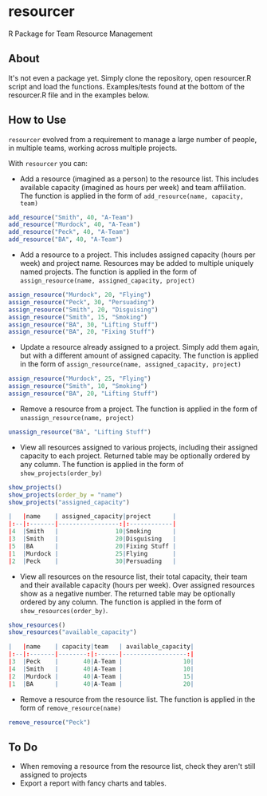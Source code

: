 # resourcer
R Package for Team Resource Management

## About

It's not even a package yet. Simply clone the repository, open resourcer.R script and load the functions. Examples/tests found at the bottom of the resourcer.R file and in the examples below.

## How to Use

`resourcer` evolved from a requirement to manage a large number of people, in multiple teams, working across multiple projects.

With `resourcer` you can:

* Add a resource (imagined as a person) to the resource list. This includes available capacity (imagined as hours per week) and team affiliation. The function is applied in the form of `add_resource(name, capacity, team)`

```r
add_resource("Smith", 40, "A-Team")
add_resource("Murdock", 40, "A-Team")
add_resource("Peck", 40, "A-Team")
add_resource("BA", 40, "A-Team")
```

* Add a resource to a project. This includes assigned capacity (hours per week) and project name. Resources may be added to multiple uniquely named projects. The function is applied in the form of `assign_resource(name, assigned_capacity, project)`

```r
assign_resource("Murdock", 20, "Flying")
assign_resource("Peck", 30, "Persuading")
assign_resource("Smith", 20, "Disguising")
assign_resource("Smith", 15, "Smoking")
assign_resource("BA", 30, "Lifting Stuff")
assign_resource("BA", 20, "Fixing Stuff")
```
* Update a resource already assigned to a project. Simply add them again, but with a different amount of assigned capacity. The function is applied in the form of `assign_resource(name, assigned_capacity, project)`

```r
assign_resource("Murdock", 25, "Flying")
assign_resource("Smith", 10, "Smoking")
assign_resource("BA", 20, "Lifting Stuff")
```

* Remove a resource from a project. The function is applied in the form of `unassign_resource(name, project)`

```r
unassign_resource("BA", "Lifting Stuff")
```

* View all resources assigned to various projects, including their assigned capacity to each project. Returned table may be optionally ordered by any column. The function is applied in the form of `show_projects(order_by)`

```r
show_projects()
show_projects(order_by = "name")
show_projects("assigned_capacity")

|   |name    | assigned_capacity|project      |
|:--|:-------|-----------------:|:------------|
|4  |Smith   |                10|Smoking      |
|3  |Smith   |                20|Disguising   |
|5  |BA      |                20|Fixing Stuff |
|1  |Murdock |                25|Flying       |
|2  |Peck    |                30|Persuading   |
```


* View all resources on the resource list, their total capacity, their team and their available capacity (hours per week). Over assigned resources show as a negative number. The returned table may be optionally ordered by any column. The function is applied in the form of `show_resources(order_by)`. 

```r
show_resources()
show_resources("available_capacity")

|   |name    | capacity|team   | available_capacity|
|:--|:-------|--------:|:------|------------------:|
|3  |Peck    |       40|A-Team |                 10|
|4  |Smith   |       40|A-Team |                 10|
|2  |Murdock |       40|A-Team |                 15|
|1  |BA      |       40|A-Team |                 20|

```

* Remove a resource from the resource list. The function is applied in the form of `remove_resource(name)`

```r
remove_resource("Peck")
```


## To Do

* When removing a resource from the resource list, check they aren't still assigned to projects
* Export a report with fancy charts and tables.





